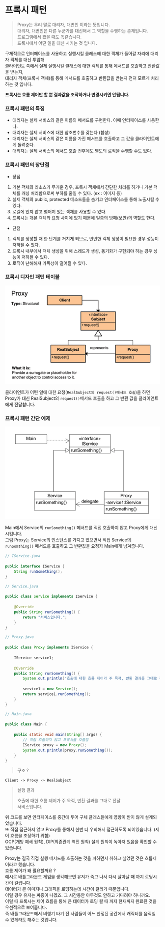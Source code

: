 # 프록시 패턴

> Proxy는 우리 말로 대리자, 대변인 이라는 뜻입니다.  
대리자, 대변인은 다른 누군가를 대신해서 그 역할을 수행하는 존재입니다.  
프로그램에서 봤을 때도 똑같습니다.  
프록시에서 어떤 일을 대신 시키는 것 입니다.

구체적으로 인터페이스를 사용하고 실행시킬 클래스에 대한 객체가 들어갈 자리에 대리자 객체를 대신 투입해  
클라이언트 쪽에서 실제 실행시킬 클래스에 대한 객체를 통해 메서드를 호출하고 반환값을 받는지,  
대리자 객체(프록시 객체)를 통해 메서드를 호출하고 반환값을 받는지 전혀 모르게 처리하는 것 입니다.

**프록시는 흐름 제어만 할 뿐 결과값을 조작하거나 변경시키면 안됩니다.**  

### 프록시 패턴의 특징
* 대리자는 실제 서비스와 같은 이름의 메서드를 구현한다. 이때 인터페이스를 사용한다.  
* 대리자는 실제 서비스에 대한 참조변수를 갖는다 (합성)
* 대리자는 실제 서비스의 같은 이름을 가진 메서드를 호출하고 그 값을 클라이언트에게 돌려준다.
* 대리자는 실제 서비스의 메서드 호출 전후에도 별도의 로직을 수행할 수도 있다.

### 프록시 패턴의 장단점
* 장점
1. 기본 객체의 리소스가 무거운 경우, 프록시 객체에서 간단한 처리를 하거나 기본 객체를 캐싱 처리함으로써 부하를 줄일 수 있다. (ex : 이미지 등)
2. 실제 객체의 public, protected 메소드들을 숨기고 인터페이스를 통해 노출시킬 수 있다.
3. 로컬에 있지 않고 떨어져 있는 객체를 사용할 수 있다.
4. 프록시는 개본 객체와 요청 사이에 있기 때문에 일종의 방패(보안)의 역할도 한다.

* 단점
1. 객체를 생성할 때 한 단계를 거치게 되므로, 빈번한 객체 생성이 필요한 경우 성능이 저하될 수 있다.
2. 프록시 내부에서 객체 생성을 위해 스레드가 생성, 동기화가 구현되야 하는 경우 성능이 저하될 수 있다.
3. 로직이 난해해져 가독성이 떨어질 수 있다.

### 프록시 디자인 패턴 테이블
![](../img/proxy-pattern-table.png)

클라이언트가 어떤 일에 대한 요청(`RealSubject의 request()메서드 호출`)을 하면  
Proxy가 대신 RealSubject의 `request()`메서드 호출을 하고 그 반환 값을 클라이언트에게 전달합니다.

### 프록시 패턴 간단 예제
![](../img/proxy-pattern-example.png)

Main에서 Service의 `runSomething()` 메서드를 직접 호출하지 않고 Proxy에게 대신 시킵니다.  
그럼 Proxy는 Service의 인스턴스를 가지고 있으면서 직접 Service의 `runSomthing()` 메서드를 호출하고 그 반환값을 요청자 Main에게 넘겨줍니다.

```java
// IService.java

public interface IService {
    String runSomething();
}
```

```java
// Service.java

public class Service implements IService {

    @Override
    public String runSomething() {
        return "서비스입니다.";
    }
}
```

```java
// Proxy.java

public class Proxy implements IService {

    IService service1;

    @Override
    public String runSomething() {
        System.out.println("호출에 대한 흐름 제어가 주 목적, 반환 결과를 그대로 전달");

        service1 = new Service();
        return service1.runSomething();
    }
}
```

```java
// Main.java

public class Main {

    public static void main(String[] args) {
        // 직접 호출하지 않고 프록시를 호출함
        IService proxy = new Proxy();
        System.out.println(proxy.runSomething());
    }
}
```

> 구조 ?
```
Client -> Proxy -> RealSubject
```

> 실행 결과
>
> 호출에 대한 흐름 제어가 주 목적, 반환 결과를 그대로 전달  
> 서비스입니다.


위 코드를 보면 인터페이스를 중간에 두어 구체 클래스들에게 영향이 받지 않게 설계되었습니다.  
또 직접 접근하지 않고 Proxy를 통해서 한번 더 우회해서 접근하도록 되어있습니다. (제어 흐름을 조정하기 위함)  
OCP(개방 폐쇄 원칙), DIP(의존관계 역전 원칙) 설계 원칙이 녹아져 있음을 확인할 수 있습니다.

Proxy는 결국 직접 실행 메서드를 호출하는 것을 피하면서 취하고 싶었던 것은 흐름제어라고 했습니다.  
흐름 제어가 왜 필요할까요 ?  
예시로 배틀그라운드 게임을 생각해보면 유저가 죽고 나서 다시 살아날 때 까지 로딩시간이 걸립니다.  
데이터가 큰 이미지나 그래픽을 로딩하는데 시간이 걸리기 때문입니다.  
이럴 경우 유저는 짜증이 나겠죠. 그 시간동안 아무것도 안하고 기다려야 하니까요.  
이럴 때 프록시는 제어 흐름을 통해 큰 데이터가 로딩 될 때 까지 현재까지 완료된 것을 우선적으로 보여줍니다.  
즉 배틀그라운드에서 비행기 타기 전 사람들이 어느 한정된 공간에서 캐릭터를 움직일 수 있게라도 해주는 것입니다.